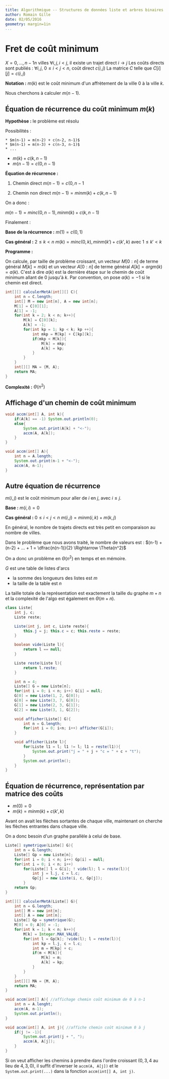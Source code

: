 ```yaml
---
title: Algorithmique -- Structures de données liste et arbres binaires
author: Romain Gille
date: 02/05/2016
geometry: margin=1in
...
```


# Fret de coût minimum

$X = {0, ..., n-1} n\text{ villes}$
$\forall i, j, i < j,$ il existe un trajet direct $i \rightarrow j$
Les coûts directs sont publiés :
$\forall i, j,$ $0 \leq i < j < n,$ coût direct $c(i, j)$
La matrice $C$ telle que $C[i][j] = c(i, j)$

**Notation :** $m(k)$ est le coût minimum d'un affrètement de la ville 0 à la
ville $k$.

Nous cherchons à calculer $m(n-1)$.

## Équation de récurrence du coût minimum $m(k)$

**Hypothèse :** le problème est résolu

Possibilités :

    * $m(n-1) = m(n-2) + c(n-2, n-1)$
    * $m(n-1) = m(n-3) + c(n-3, n-1)$
    * ...
* $m(k) + c(k, n-1)$
* $m(n-1) = c(0, n-1)$

**Équation de récurrence :**

1. Chemin direct
    $m(n-1) = c(0, n-1$

2. Chemin non direct
    $m(n-1) = min{m(k) + c(k, n-1)}$


On a donc :

$m(n-1) = min{c(0, n-1), min{m(k) + c(k, n-1)}}$

Finalement :

**Base de la récurrence :** $m(1) = c(0, 1)$

**Cas général :** $2 \leq k < n$
$m(k) = min{c(0, k), min{m(k') + c(k', k)}}$ avec $1 \leq k' < k$

**Programme :**

On calcule, par taille de problème croissant, un vecteur $M[0:n]$ de terme
général $M[k] = m(k)$ et un vecteur $A[0:n]$ de terme général
$A[k] = arg{m(k)} = a(k)$. C'est à dire $a(k)$ est la dernière étape sur le
chemin de coût minimum allant de $0$ jusqu'à $k$.
Par convention, on pose $a(k) = -1$ si le chemin est direct.

```java
int[][] calculerMetA(int[][] C){
    int n = C.length;
    int[] M = new int[n], A = new int[n];
    M[1] = C[0][1];
    A[1] = -1;
    for(int k = 2; k < n; k++){
        M[k] = C[0][k];
        A[k] = -1;
        for(int kp = 1; kp < k; kp ++){
            int mkp = M[kp] + C[kp][k];
            if(mkp < M[k]){
                M[k] = mkp;
                A[k] = kp;
            }
        }
    }
    int[][] MA = {M, A};
    return MA;
}
```

**Complexité :** $\Theta(n^2)$

## Affichage d'un chemin de coût minimum

```java
void accm(int[] A, int k){
    if(A[k] == -1) System.out.println(0);
    else{
        System.out.print(A[k] + "<-");
        accm(A, A[k]);
    }
}

void accm(int[] A){
    int n = A.length;
    System.out.print(n-1 + "<-");
    accm(A, n-1);
}
```

## Autre équation de récurrence

$m(i, j)$ est le coût minimum pour aller de $i$ en $j$, avec $i \leq j$.

**Base :** $m(i, i) = 0$

**Cas général :** $0 \leq i < j < n$
$m(i, j) = min{m(i, k) + m(k, j)}$


En général, le nombre de trajets directs est très petit en comparaison au
nombre de villes.

Dans le problème que nous avons traité, le nombre de valeurs est :
$(n-1) + (n-2) + ... + 1 = \dfrac{n(n-1)}{2} \Rightarrow \Theta(n^2)$

On a donc un problème en $\Theta(n^2)$ en temps et en mémoire.

$G$ est une table de listes d'arcs

* la somme des longueurs des listes est $m$
* la taille de la table est $n$

La taille totale de la représentation est exactement la taille du graphe $m+n$
et la complexité de l'algo est également en $\Theta(m+n)$.

```java
class Liste{
    int j, c;
    Liste reste;

    Liste(int j, int c, Liste reste){
        this.j = j; this.c = c; this.reste = reste;
    }

    boolean vide(Liste l){
        return l == null;
    }

    Liste reste(Liste l){
        return l.reste;
    }

    int n = 4;
    Liste[] G = new Liste[n];
    for(int i = 0; i < n; i++) G[i] = null;
    G[0] = new Liste(1, 2, G[0]);
    G[0] = new Liste(3, 7, G[0]);
    G[1] = new Liste(2, 3, G[1]);
    G[2] = new Liste(3, 1, G[2]);

    void afficher(Liste[] G){
        int n = G.length;
        for(int i = 0; i<n; i++) afficher(G[i]);
    }

    void afficher(Liste l){
        for(Liste l1 = l; l1 != l; l1 = reste(l1)){
            System.out.print("j = " + j + "c = " + c + "t");
        }
        System.out.println();
    }
}
```

## Équation de récurrence, représentation par matrice des coûts

* $m(0) = 0$
* $m(k) = min{m(k) + c(k', k)}$

Avant on avait les flèches sortantes de chaque ville, maintenant on cherche les
flèches entrantes dans chaque ville.

On a donc besoin d'un graphe parallèle à celui de base.

```java
Liste[] symetrique(Liste[] G){
    int n = G.length;
    Liste[] Gp = new Liste[n];
    for(int i = 0; i < n; i++) Gp[i] = null;
    for(int i = 0; i < n; i++)
        for(Liste[] l = G[i]; ! vide(l); l = reste(l)){
            int j = l.j, c = l.c;
            Gp[j] = new Liste(i, c, Gp[j]);
        }
    return Gp;
}

int[][] calculerMetA(Liste[] G){
    int n = G.length;
    int[] M = new int[n];
    int[] A = new int[n];
    Liste[] Gp = symetrique(G);
    M[0] = 0; A[0] = -1;
    for(int k = 1; k < n; k++){
        M[k] = Integer.MAX_VALUE;
        for(int l = Gp[k]; !vide(l); l = reste(l)){
            int kp = l.j, c = l.c;
            int m = M[kp] + c;
            if(m < M[k]){
                M[k] = m;
                A[k] = kp;
            }
        }
    }
    int[][] MA = {M, A};
    return MA;
}

void accm(int[] A){ //affichage chemin coût minimum de 0 à n-1
    int n = A.lenght;
    accm(A, n-1);
    System.out.println();
}

void accm(int[] A, int j){ //affiche chemin coût minimum 0 à j
    if(j != -1){
        System.out.print(j + ", ");
        accm(A, A[j]);
    }
}
```

Si on veut afficher les chemins à prendre dans l'ordre croissant ($0, 3, 4$ au
lieu de $4, 3, 0$), il suffit d'inverser le `accm(A, A[j])` et le
`System.out.print(...)` dans la fonction `accm(int[] A, int j)`.
